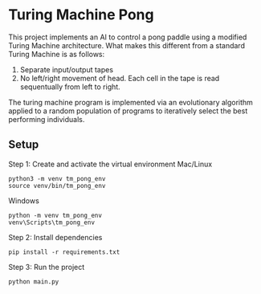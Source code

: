 # Turing Machine Pong

This project implements an AI to control a pong paddle using a modified Turing Machine architecture. What makes this different from a standard Turing Machine is as follows:

1. Separate input/output tapes
2. No left/right movement of head. Each cell in the tape is read sequentually from left to right.

The turing machine program is implemented via an evolutionary algorithm applied to a random population of programs to iteratively select the best performing individuals.

## Setup

Step 1: Create and activate the virtual environment
Mac/Linux

```
python3 -m venv tm_pong_env
source venv/bin/tm_pong_env
```

Windows

```
python -m venv tm_pong_env
venv\Scripts\tm_pong_env
```

Step 2: Install dependencies

```
pip install -r requirements.txt
```

Step 3: Run the project

```
python main.py
```
